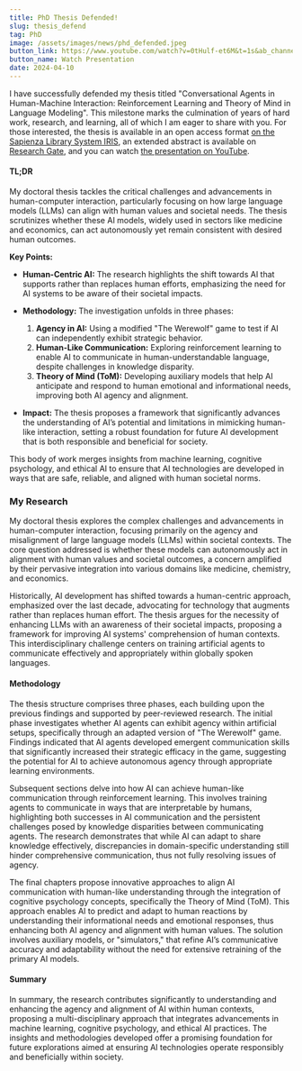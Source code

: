 ```yaml
---
title: PhD Thesis Defended!
slug: thesis_defend
tag: PhD
image: /assets/images/news/phd_defended.jpeg
button_link: https://www.youtube.com/watch?v=0tHulf-et6M&t=1s&ab_channel=Nicolo
button_name: Watch Presentation
date: 2024-04-10
---
```


I have successfully defended my thesis titled "Conversational Agents in Human-Machine Interaction: Reinforcement Learning and Theory of Mind in Language Modeling". This milestone marks the culmination of years of hard work, research, and learning, all of which I am eager to share with you. For those interested, the thesis is available in an open access format [on the Sapienza Library System IRIS](https://hdl.handle.net/11573/1709118), an extended abstract is available on [Research Gate](https://www.researchgate.net/publication/380396634_Extended_Abstract_Conversational_Agents_in_Human-Machine_Interaction_Reinforcement_Learning_and_Theory_of_Mind_in_Language_Modeling), and you can watch [the presentation on YouTube](https://youtu.be/0tHulf-et6M).


#### TL;DR

My doctoral thesis tackles the critical challenges and advancements in human-computer interaction, particularly focusing on how large language models (LLMs) can align with human values and societal needs. The thesis scrutinizes whether these AI models, widely used in sectors like medicine and economics, can act autonomously yet remain consistent with desired human outcomes.

**Key Points:**

- **Human-Centric AI:** The research highlights the shift towards AI that supports rather than replaces human efforts, emphasizing the need for AI systems to be aware of their societal impacts.
  
- **Methodology:** The investigation unfolds in three phases:
  1. **Agency in AI:** Using a modified "The Werewolf" game to test if AI can independently exhibit strategic behavior.
  2. **Human-Like Communication:** Exploring reinforcement learning to enable AI to communicate in human-understandable language, despite challenges in knowledge disparity.
  3. **Theory of Mind (ToM):** Developing auxiliary models that help AI anticipate and respond to human emotional and informational needs, improving both AI agency and alignment.

- **Impact:** The thesis proposes a framework that significantly advances the understanding of AI’s potential and limitations in mimicking human-like interaction, setting a robust foundation for future AI development that is both responsible and beneficial for society.

This body of work merges insights from machine learning, cognitive psychology, and ethical AI to ensure that AI technologies are developed in ways that are safe, reliable, and aligned with human societal norms.


### My Research
My doctoral thesis explores the complex challenges and advancements in human-computer interaction, focusing primarily on the agency and misalignment of large language models (LLMs) within societal contexts. The core question addressed is whether these models can autonomously act in alignment with human values and societal outcomes, a concern amplified by their pervasive integration into various domains like medicine, chemistry, and economics.

Historically, AI development has shifted towards a human-centric approach, emphasized over the last decade, advocating for technology that augments rather than replaces human effort. The thesis argues for the necessity of enhancing LLMs with an awareness of their societal impacts, proposing a framework for improving AI systems' comprehension of human contexts. This interdisciplinary challenge centers on training artificial agents to communicate effectively and appropriately within globally spoken languages.

#### Methodology
The thesis structure comprises three phases, each building upon the previous findings and supported by peer-reviewed research. The initial phase investigates whether AI agents can exhibit agency within artificial setups, specifically through an adapted version of "The Werewolf" game. Findings indicated that AI agents developed emergent communication skills that significantly increased their strategic efficacy in the game, suggesting the potential for AI to achieve autonomous agency through appropriate learning environments.

Subsequent sections delve into how AI can achieve human-like communication through reinforcement learning. This involves training agents to communicate in ways that are interpretable by humans, highlighting both successes in AI communication and the persistent challenges posed by knowledge disparities between communicating agents. The research demonstrates that while AI can adapt to share knowledge effectively, discrepancies in domain-specific understanding still hinder comprehensive communication, thus not fully resolving issues of agency.

The final chapters propose innovative approaches to align AI communication with human-like understanding through the integration of cognitive psychology concepts, specifically the Theory of Mind (ToM). This approach enables AI to predict and adapt to human reactions by understanding their informational needs and emotional responses, thus enhancing both AI agency and alignment with human values. The solution involves auxiliary models, or "simulators," that refine AI’s communicative accuracy and adaptability without the need for extensive retraining of the primary AI models.

#### Summary
In summary, the research contributes significantly to understanding and enhancing the agency and alignment of AI within human contexts, proposing a multi-disciplinary approach that integrates advancements in machine learning, cognitive psychology, and ethical AI practices. The insights and methodologies developed offer a promising foundation for future explorations aimed at ensuring AI technologies operate responsibly and beneficially within society.
